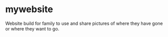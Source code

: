 
# mywebsite

Website build for family to use and share pictures of where they have gone or where they want to go.
